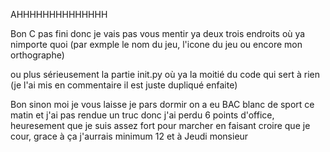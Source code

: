 AHHHHHHHHHHHHHH

Bon C pas fini donc je vais pas vous mentir ya deux trois endroits où ya nimporte quoi (par exmple le nom du jeu, l'icone du jeu ou encore mon orthographe)

ou plus sérieusement la partie init.py où ya la moitié du code qui sert à rien (je l'ai mis en commentaire il est juste dupliqué enfaite)

Bon sinon moi je vous laisse je pars dormir on a eu BAC blanc de sport ce matin et j'ai pas rendue un truc donc j'ai perdu 6 points d'office, heuresement que je suis assez fort pour marcher en faisant croire que je cour, grace à ça j'aurrais minimum 12 et à Jeudi monsieur